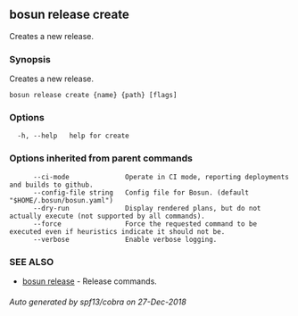 ## bosun release create

Creates a new release.

### Synopsis

Creates a new release.

```
bosun release create {name} {path} [flags]
```

### Options

```
  -h, --help   help for create
```

### Options inherited from parent commands

```
      --ci-mode              Operate in CI mode, reporting deployments and builds to github.
      --config-file string   Config file for Bosun. (default "$HOME/.bosun/bosun.yaml")
      --dry-run              Display rendered plans, but do not actually execute (not supported by all commands).
      --force                Force the requested command to be executed even if heuristics indicate it should not be.
      --verbose              Enable verbose logging.
```

### SEE ALSO

* [bosun release](bosun_release.md)	 - Release commands.

###### Auto generated by spf13/cobra on 27-Dec-2018
